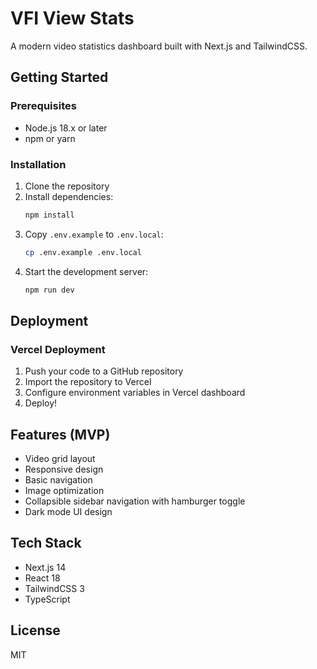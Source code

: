 # VFI View Stats

A modern video statistics dashboard built with Next.js and TailwindCSS.

## Getting Started

### Prerequisites
- Node.js 18.x or later
- npm or yarn

### Installation
1. Clone the repository
2. Install dependencies:
   ```bash
   npm install
   ```
3. Copy `.env.example` to `.env.local`:
   ```bash
   cp .env.example .env.local
   ```
4. Start the development server:
   ```bash
   npm run dev
   ```

## Deployment

### Vercel Deployment
1. Push your code to a GitHub repository
2. Import the repository to Vercel
3. Configure environment variables in Vercel dashboard
4. Deploy!

## Features (MVP)
- Video grid layout
- Responsive design
- Basic navigation
- Image optimization
- Collapsible sidebar navigation with hamburger toggle
- Dark mode UI design

## Tech Stack
- Next.js 14
- React 18
- TailwindCSS 3
- TypeScript

## License
MIT
